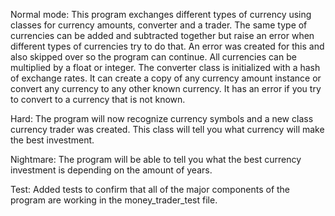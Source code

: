 Normal mode: This program exchanges different types of currency using classes
for currency amounts, converter and a trader. The same type  of currencies can be
added and subtracted together but raise an error when different types of currencies
try to do that. An error was created for this and also skipped over so the program
can continue. All currencies can be multiplied by a float or integer. The converter
class is initialized with a hash of exchange rates. It can create a copy of any
currency amount instance or convert any currency to any other known currency. It
has an error if you try to convert to a currency that is not known.

Hard: The program will now recognize currency symbols and a new class currency
trader was created. This class will tell you what currency will make the best
investment.

Nightmare: The program will be able to tell you what the best currency investment
is depending on the amount of years.

Test: Added tests to confirm that all of the major components of the program
are working in the money_trader_test file.
